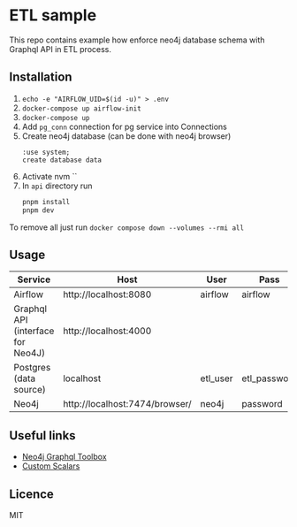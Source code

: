 # ETL sample

This repo contains example how enforce neo4j database schema with Graphql API in ETL process.

## Installation

1. `echo -e "AIRFLOW_UID=$(id -u)" > .env`
2. `docker-compose up airflow-init`
3. `docker-compose up`
4. Add `pg_conn` connection for pg service into Connections
5. Create neo4j database (can be done with neo4j browser)
   ```cypher
   :use system;
   create database data
   ``` 
6. Activate nvm ``
7. In `api` directory run
   ```bash 
   pnpm install
   pnpm dev
   ```

To remove all just run
`docker compose down --volumes --rmi all`

## Usage

| Service                           | Host                           | User     | Pass         | Database |
|-----------------------------------|--------------------------------|----------|--------------|----------|
| Airflow                           | http://localhost:8080          | airflow  | airflow      |          |
| Graphql API (interface for Neo4J) | http://localhost:4000          |          |              |          |
| Postgres (data source)            | localhost                      | etl_user | etl_password | data     |
| Neo4j                             | http://localhost:7474/browser/ | neo4j    | password     | data     |

## Useful links

* [Neo4j Graphql Toolbox](https://graphql-toolbox.neo4j.io/)
* [Custom Scalars](https://neo4j.com/docs/graphql/current/type-definitions/types/)

## Licence

MIT
